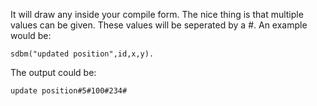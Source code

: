 It will draw any inside your compile form. The nice thing is that multiple values can be given. These values will be seperated by a #.
An example would be:  

```
sdbm("updated position",id,x,y).
```

The output could be:
```
update position#5#100#234#
```